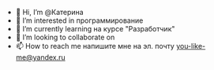 - 👋 Hi, I’m @Катерина
- 👀 I’m interested in программирование
- 🌱 I’m currently learning на курсе "Разработчик"
- 💞️ I’m looking to collaborate on 
- 📫 How to reach me напишите мне на эл. почту you-like-me@yandex.ru

<!---
you-like-me/you-like-me is a ✨ special ✨ repository because its `README.md` (this file) appears on your GitHub profile.
You can click the Preview link to take a look at your changes.
--->
